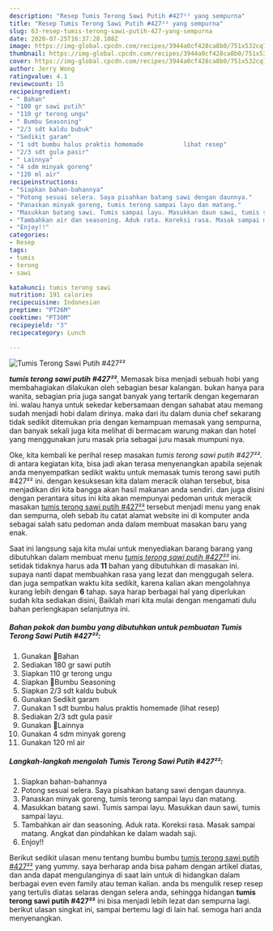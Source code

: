 ```yaml
---
description: "Resep Tumis Terong Sawi Putih #427²² yang sempurna"
title: "Resep Tumis Terong Sawi Putih #427²² yang sempurna"
slug: 63-resep-tumis-terong-sawi-putih-427-yang-sempurna
date: 2020-07-25T16:37:28.108Z
image: https://img-global.cpcdn.com/recipes/3944a0cf428ca8b0/751x532cq70/tumis-terong-sawi-putih-427-foto-resep-utama.jpg
thumbnail: https://img-global.cpcdn.com/recipes/3944a0cf428ca8b0/751x532cq70/tumis-terong-sawi-putih-427-foto-resep-utama.jpg
cover: https://img-global.cpcdn.com/recipes/3944a0cf428ca8b0/751x532cq70/tumis-terong-sawi-putih-427-foto-resep-utama.jpg
author: Jerry Wong
ratingvalue: 4.1
reviewcount: 15
recipeingredient:
- " Bahan"
- "180 gr sawi putih"
- "110 gr terong ungu"
- " Bumbu Seasoning"
- "2/3 sdt kaldu bubuk"
- "Sedikit garam"
- "1 sdt bumbu halus praktis homemade           lihat resep"
- "2/3 sdt gula pasir"
- " Lainnya"
- "4 sdm minyak goreng"
- "120 ml air"
recipeinstructions:
- "Siapkan bahan-bahannya"
- "Potong sesuai selera. Saya pisahkan batang sawi dengan daunnya."
- "Panaskan minyak goreng, tumis terong sampai layu dan matang."
- "Masukkan batang sawi. Tumis sampai layu. Masukkan daun sawi, tumis sampai layu."
- "Tambahkan air dan seasoning. Aduk rata. Koreksi rasa. Masak sampai matang. Angkat dan pindahkan ke dalam wadah saji."
- "Enjoy!!"
categories:
- Resep
tags:
- tumis
- terong
- sawi

katakunci: tumis terong sawi 
nutrition: 191 calories
recipecuisine: Indonesian
preptime: "PT26M"
cooktime: "PT30M"
recipeyield: "3"
recipecategory: Lunch

---
```



![Tumis Terong Sawi Putih #427²²](https://img-global.cpcdn.com/recipes/3944a0cf428ca8b0/751x532cq70/tumis-terong-sawi-putih-427-foto-resep-utama.jpg)

<b><i>tumis terong sawi putih #427²²</i></b>, Memasak bisa menjadi sebuah hobi yang membahagiakan dilakukan oleh sebagian besar kalangan. bukan hanya para wanita, sebagian pria juga sangat banyak yang tertarik dengan kegemaran ini. walau hanya untuk sekedar kebersamaan dengan sahabat atau memang sudah menjadi hobi dalam dirinya. maka dari itu dalam dunia chef sekarang tidak sedikit ditemukan pria dengan kemampuan memasak yang sempurna, dan banyak sekali juga kita melihat di bermacam warung makan dan hotel yang menggunakan juru masak pria sebagai juru masak mumpuni nya.

Oke, kita kembali ke perihal resep masakan <i>tumis terong sawi putih #427²²</i>. di antara kegiatan kita, bisa jadi akan terasa menyenangkan apabila sejenak anda menyempatkan sedikit waktu untuk memasak tumis terong sawi putih #427²² ini. dengan kesuksesan kita dalam meracik olahan tersebut, bisa menjadikan diri kita bangga akan hasil makanan anda sendiri. dan juga disini dengan perantara situs ini kita akan mempunyai pedoman untuk meracik masakan <u>tumis terong sawi putih #427²²</u> tersebut menjadi menu yang enak dan sempurna, oleh sebab itu catat alamat website ini di komputer anda sebagai salah satu pedoman anda dalam membuat masakan baru yang enak.




Saat ini langsung saja kita mulai untuk menyediakan barang barang yang dibutuhkan dalam membuat menu <u><i>tumis terong sawi putih #427²²</i></u> ini. setidak tidaknya harus ada <b>11</b> bahan yang dibutuhkan di masakan ini. supaya nanti dapat membuahkan rasa yang lezat dan menggugah selera. dan juga sempatkan waktu kita sedikit, karena kalian akan mengolahnya kurang lebih dengan <b>6</b> tahap. saya harap berbagai hal yang diperlukan sudah kita sediakan disini, Baiklah mari kita mulai dengan mengamati dulu bahan perlengkapan selanjutnya ini.

<!--inarticleads1-->

##### Bahan pokok dan bumbu yang dibutuhkan untuk pembuatan Tumis Terong Sawi Putih #427²²:

1. Gunakan  🍒Bahan
1. Sediakan 180 gr sawi putih
1. Siapkan 110 gr terong ungu
1. Siapkan  🍒Bumbu Seasoning
1. Siapkan 2/3 sdt kaldu bubuk
1. Gunakan Sedikit garam
1. Gunakan 1 sdt bumbu halus praktis homemade           (lihat resep)
1. Sediakan 2/3 sdt gula pasir
1. Gunakan  🍒Lainnya
1. Gunakan 4 sdm minyak goreng
1. Gunakan 120 ml air




<!--inarticleads2-->

##### Langkah-langkah mengolah Tumis Terong Sawi Putih #427²²:

1. Siapkan bahan-bahannya
1. Potong sesuai selera. Saya pisahkan batang sawi dengan daunnya.
1. Panaskan minyak goreng, tumis terong sampai layu dan matang.
1. Masukkan batang sawi. Tumis sampai layu. Masukkan daun sawi, tumis sampai layu.
1. Tambahkan air dan seasoning. Aduk rata. Koreksi rasa. Masak sampai matang. Angkat dan pindahkan ke dalam wadah saji.
1. Enjoy!!




Berikut sedikit ulasan menu tentang bumbu bumbu <u>tumis terong sawi putih #427²²</u> yang yummy. saya berharap anda bisa paham dengan artikel diatas, dan anda dapat mengulanginya di saat lain untuk di hidangkan dalam berbagai even even family atau teman kalian. anda bs mengulik resep resep yang tertulis diatas selaras dengan selera anda, sehingga hidangan <b>tumis terong sawi putih #427²²</b> ini bisa menjadi lebih lezat dan sempurna lagi. berikut ulasan singkat ini, sampai bertemu lagi di lain hal. semoga hari anda menyenangkan.
